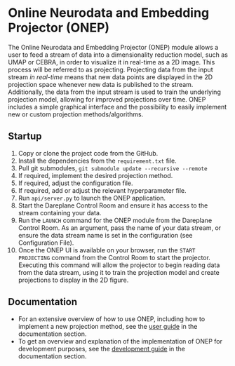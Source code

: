 # Online Neurodata and Embedding Projector (ONEP)

The Online Neurodata and Embedding Projector (ONEP) module allows a user to feed a stream of data into a dimensionality reduction model, such as UMAP or CEBRA, in order to visualize it in real-time as a 2D image. This process will be referred to as projecting. Projecting data from the input stream *in real-time* means that new data points are displayed in the 2D projection space whenever new data is published to the stream. Additionally, the data from the input stream is used to train the underlying projection model, allowing for improved projections over time. ONEP includes a simple graphical interface and the possibility to easily implement new or custom projection methods/algorithms.


## Startup

1. Copy or clone the project code from the GitHub.
2. Install the dependencies from the `requirement.txt` file.
3. Pull git submodules,
    `git submodule update --recursive --remote`
4. If required, implement the desired projection method.
5. If required, adjust the configuration file.
6. If required, add or adjust the relevant hyperparameter file.
7. Run `api/server.py` to launch the ONEP application.
8. Start the Dareplane Control Room and ensure it has access to the stream containing your data.
9. Run the `LAUNCH` command for the ONEP module from the Dareplane Control Room. As an argument, pass the name of your data stream, or ensure the data stream name is set in the configuration (see Configuration File).
10. Once the ONEP UI is available on your browser, run the `START PROJECTING` command from the Control Room to start the projector. Executing this command will allow the projector to begin reading data from the data stream, using it to train the projection model and create projections to display in the 2D figure.


## Documentation

- For an extensive overview of how to use ONEP, including how to implement a new projection method, see the [user guide](https://github.com/pctwass/ONEP/blob/main/documentation/USER%20GUIDE.md) in the documentation section.
- To get an overview and explanation of the implementation of ONEP for development purposes, see the [development guide](https://github.com/pctwass/ONEP/blob/main/documentation/DEV%20GUIDE.md) in the documentation section.
